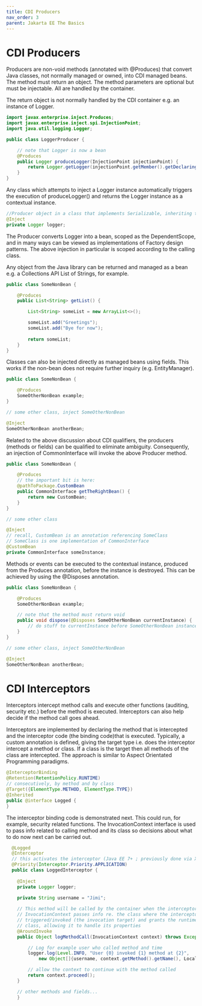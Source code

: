 ```yaml
---
title: CDI Producers
nav_order: 3
parent: Jakarta EE The Basics
---
```


# CDI Producers

Producers are non-void methods (annotated with <span class="annot">@Produces</span>) that convert Java classes, not normally managed or owned, into CDI managed beans. The method must return an object. The method parameters are optional but must be injectable. All are handled by the container.

The return object is not normally handled by the CDI container e.g. an instance of Logger. 

```java
import javax.enterprise.inject.Produces;
import javax.enterprise.inject.spi.InjectionPoint;
import java.util.logging.Logger;

public class LoggerProducer {

    // note that Logger is now a bean
    @Produces
    public Logger produceLogger(InjectionPoint injectionPoint) {
        return Logger.getLogger(injectionPoint.getMember().getDeclaringClass().getName());
    }
}
```

Any class which attempts to inject a Logger instance automatically triggers the execution of produceLogger() and returns the Logger instance as a contextual instance.

```java
//Producer object in a class that implements Serializable, inheriting the same scope
@Inject
private Logger logger;
```

The Producer converts Logger into a bean, scoped as the DependentScope, and in many ways can be viewed as implementations of Factory design patterns. The above injection in particular is scoped according to the calling class.

Any object from the Java library can be returned and managed as a bean e.g. a Collections API List of Strings, for example.

```java
public class SomeNonBean {

    @Produces
    public List<String> getList() {

        List<String> someList = new ArrayList<>();

        someList.add("Greetings");
        someList.add("Bye for now");
        
        return someList;
    }
}
```

Classes can also be injected directly as managed beans using fields. This works if the non-bean does not require further inquiry (e.g. EntityManager).

```java
public class SomeNonBean {

    @Produces
    SomeOtherNonBean example;
}

// some other class, inject SomeOtherNonBean

@Inject
SomeOtherNonBean anotherBean;
```

Related to the above discussion about CDI qualifiers, the producers (methods or fields) can be qualified to eliminate ambiguity. Consequently, an injection of CommonInterface will invoke the above Producer method.

```java
public class SomeNonBean {

    @Produces
    // the important bit is here:
    @pathToPackage.CustomBean
    public CommonInterface getTheRightBean() {        
        return new CustomBean;
    }
}

// some other class

@Inject
// recall, CustomBean is an annotation referencing SomeClass
// SomeClass is one implementation of CommonInterface
@CustomBean
private CommonInterface someInstance;
```

Methods or events can be executed to the contextual instance, produced from the Produces annotation, before the instance is destroyed. This can be achieved by using the <span class="annot">@Disposes</span> annotation.

```java
public class SomeNonBean {

    @Produces
    SomeOtherNonBean example;

    // note that the method must return void
    public void dispose(@Disposes SomeOtherNonBean currentInstance) {
        // do stuff to currentInstance before SomeOtherNonBean instance is destroyed
    }
}

// some other class, inject SomeOtherNonBean

@Inject
SomeOtherNonBean anotherBean;
```

# CDI Interceptors

Interceptors intercept method calls and execute other functions (auditing, security etc.) before the method is executed. Interceptors can also help decide if the method call goes ahead.

Interceptors are implemented by declaring the method that is intercepted and the interceptor code (the binding code)that is executed. Typically, a custom annotation is defined, giving the target type i.e. does the interceptor intercept a method or class. If a class is the target then all methods of the class are intercepted. The approach is similar to Aspect Orientated Programming paradigms.

```java
@InterceptorBinding
@Retention(RetentionPolicy.RUNTIME)
// consecutively, by method and by class
@Target({ElementType.METHOD, ElementType.TYPE})
@Inherited
public @interface Logged {
}
```

The interceptor binding code is demonstrated next. This could run, for example, security related functions. The InvocationContext interface is used to pass info related to calling method and its class so decisions about what to do now next can be carried out.

```java
  @Logged
  @Interceptor
  // this activates the interceptor (Java EE 7+ ; previously done via XML config)
  @Priority(Interceptor.Priority.APPLICATION)
  public class LoggedInterceptor {
  
    @Inject
    private Logger logger;

    private String username = "Jimi";
  
    // This method will be called by the container when the interceptor is triggered
    // InvocationContext passes info re. the class where the interceptor was 
    // triggered/invoked (the invocation target) and grants the runtime access to the 
    // class, allowing it to handle its properties
    @AroundInvoke
    public Object logMethodCall(InvocationContext context) throws Exception {

        // Log for example user who called method and time
        logger.log(Level.INFO, "User {0} invoked {1} method at {2}", 
            new Object[]{username, context.getMethod().getName(), LocalDate.now()});

        // allow the context to continue with the method called
        return context.proceed();
    }

    // other methods and fields...
    }
```
